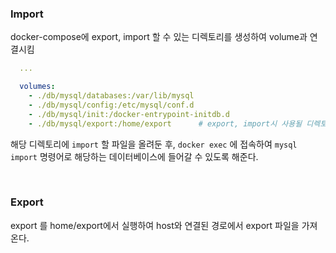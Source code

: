 ### Import

docker-compose에 export, import 할 수 있는 디렉토리를 생성하여 volume과 연결시킴

```yml
  ...

  volumes:
    - ./db/mysql/databases:/var/lib/mysql
    - ./db/mysql/config:/etc/mysql/conf.d
    - ./db/mysql/init:/docker-entrypoint-initdb.d
    - ./db/mysql/export:/home/export      # export, import시 사용될 디렉토리
```

해당 디렉토리에 `import` 할 파일을 올려둔 후, `docker exec` 에 접속하여 `mysql import` 명령어로 해당하는 데이터베이스에 들어갈 수 있도록 해준다.

<br>

### Export

export 를 home/export에서 실행하여 host와 연결된 경로에서 export 파일을 가져온다.
